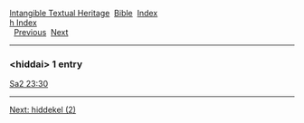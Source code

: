 [Intangible Textual Heritage](../../index)  [Bible](../index) 
[Index](index)   
[h Index](_h_)  
  [Previous](c05447)  [Next](c05449) 

------------------------------------------------------------------------

### &lt;hiddai&gt; 1 entry

[Sa2 23:30](../kjv/sa2023.htm#030)  

------------------------------------------------------------------------

[Next: hiddekel (2)](c05449)
